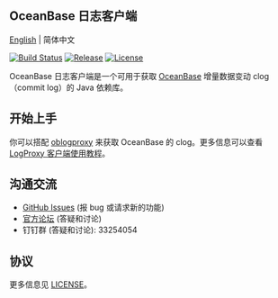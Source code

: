 OceanBase 日志客户端
--------------------

[English](README.md) | 简体中文

[![Build Status](https://github.com/oceanbase/oblogclient/actions/workflows/maven_build_master.yml/badge.svg?branch=master)](https://github.com/oceanbase/oblogclient/actions/workflows/maven_build_master.yml)
[![Release](https://img.shields.io/github/release/oceanbase/oblogclient.svg)](https://github.com/oceanbase/oblogclient/releases)
[![License](https://img.shields.io/github/license/oceanbase/oblogclient)](LICENSE)

OceanBase 日志客户端是一个可用于获取 [OceanBase](https://github.com/oceanbase/oceanbase) 增量数据变动 clog （commit log）的 Java 依赖库。

开始上手
---------------

你可以搭配 [oblogproxy](https://github.com/oceanbase/oblogproxy) 来获取 OceanBase 的 clog。更多信息可以查看 [LogProxy 客户端使用教程](docs/quickstart/logproxy-client-tutorial-cn.md)。

沟通交流
---------------
* [GitHub Issues](https://github.com/oceanbase/oblogclient/issues) (报 bug 或请求新的功能)
* [官方论坛](https://ask.oceanbase.com/) (答疑和讨论)
* 钉钉群 (答疑和讨论): 33254054

协议
-------
更多信息见 [LICENSE](LICENSE)。
